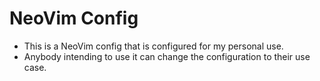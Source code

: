 # NeoVim Config
- This is a NeoVim config that is configured for my personal use.
- Anybody intending to use it can change the configuration to their use case.
